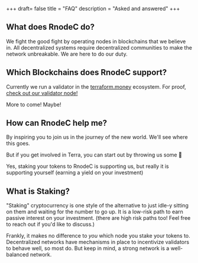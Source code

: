 +++
draft= false
title = "FAQ"
description = "Asked and answered"
+++

## What does RnodeC do?

We fight the good fight by operating nodes in blockchains that we believe in.  All decentralized systems require decentralized communities to make the network unbreakable.  We are here to do our duty.


## Which Blockchains does RnodeC support?

Currently we run a validator in the [terraform.money](https://terraform.money) ecosystem.  For proof, [check out our validator node!](https://hubble.figment.io/terra/chains/columbus-4/validators/AFE642901FCA4501BC0E2641A43B54E8E9D948FC)

More to come!  Maybe!  

## How can RnodeC help me?

By inspiring you to join us in the journey of the new world.  We'll see where this goes.

But if you get involved in Terra, you can start out by throwing us some 🥩 

Yes, staking your tokens to RnodeC is supporting us, but really it is supporting yourself (earning a yield on your investment) 


## What is Staking?

"Staking" cryptocurrency is one style of the alternative to just idle-y sitting on them and waiting for the number to go up.  It is a low-risk path to earn passive interest on your investment.  (there are high risk paths too!  Feel free to reach out if you'd like to discuss.)

Frankly, it makes no difference to *you* which node you stake your tokens to.  Decentralized networks have mechanisms in place to incentivize validators to behave well, so most do. But keep in mind, a strong network is a well-balanced network.  

